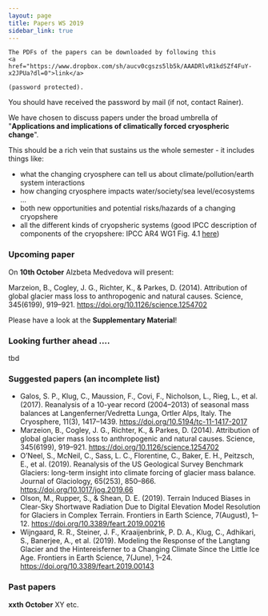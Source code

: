 ```yaml
---
layout: page
title: Papers WS 2019
sidebar_link: true
---
```


<p class="message">

    The PDFs of the papers can be downloaded by following this
    <a href="https://www.dropbox.com/sh/aucv0cgszs5lb5k/AAADRlvR1kdSZf4FuY-x2JPUa?dl=0">link</a>

    (password protected).

</p>

You should have received the password by mail (if not, contact Rainer).

We have chosen to discuss papers under the broad umbrella of "**Applications and implications of climatically forced cryospheric change**". 

This should be a rich vein that sustains us the whole semester - it includes things like:
- what the changing cryosphere can tell us about climate/pollution/earth system interactions
- how changing cryosphere impacts water/society/sea level/ecosystems ...
- both new opportunities and potential risks/hazards of a changing cryopshere
- all the different kinds of cryopsheric systems (good IPCC description of components of the cryopshere: IPCC AR4 WG1 Fig. 4.1 <a href="https://www.ipcc.ch/site/assets/uploads/2018/02/fig-4-01-1.jpg">here</a>)

### Upcoming paper

On **10th October** Alzbeta Medvedova will present:

Marzeion, B., Cogley, J. G., Richter, K., & Parkes, D. (2014). Attribution of global glacier mass loss to anthropogenic and natural causes. Science, 345(6199), 919–921. https://doi.org/10.1126/science.1254702

Please have a look at the **Supplementary Material**!

### Looking further ahead ....

tbd

### Suggested papers (an incomplete list)

- Galos, S. P., Klug, C., Maussion, F., Covi, F., Nicholson, L., Rieg, L., et al. (2017). Reanalysis of a 10-year record (2004–2013) of seasonal mass balances at Langenferner/Vedretta Lunga, Ortler Alps, Italy. The Cryosphere, 11(3), 1417–1439. https://doi.org/10.5194/tc-11-1417-2017
- Marzeion, B., Cogley, J. G., Richter, K., & Parkes, D. (2014). Attribution of global glacier mass loss to anthropogenic and natural causes. Science, 345(6199), 919–921. https://doi.org/10.1126/science.1254702
- O’Neel, S., McNeil, C., Sass, L. C., Florentine, C., Baker, E. H., Peitzsch, E., et al. (2019). Reanalysis of the US Geological Survey Benchmark Glaciers: long-term insight into climate forcing of glacier mass balance. Journal of Glaciology, 65(253), 850–866. https://doi.org/10.1017/jog.2019.66
- Olson, M., Rupper, S., & Shean, D. E. (2019). Terrain Induced Biases in Clear-Sky Shortwave Radiation Due to Digital Elevation Model Resolution for Glaciers in Complex Terrain. Frontiers in Earth Science, 7(August), 1–12. https://doi.org/10.3389/feart.2019.00216
- Wijngaard, R. R., Steiner, J. F., Kraaijenbrink, P. D. A., Klug, C., Adhikari, S., Banerjee, A., et al. (2019). Modeling the Response of the Langtang Glacier and the Hintereisferner to a Changing Climate Since the Little Ice Age. Frontiers in Earth Science, 7(June), 1–24. https://doi.org/10.3389/feart.2019.00143


### Past papers

**xxth October** XY 
etc.
